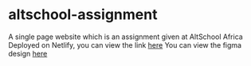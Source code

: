 # altschool-assignment
A single page website which is an assignment given at AltSchool Africa
Deployed on Netlify, you can view the link [here](https://tourmaline-belekoy-4f945b.netlify.app/)
You can view the figma design [here](https://www.figma.com/file/URkPhPHkkWREdiIB21uvfE/Web-Development-Training?type=design&node-id=0%3A1&mode=design&t=KXSthmp0easnvUhR-1)
